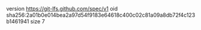 version https://git-lfs.github.com/spec/v1
oid sha256:2a01b0e014bea2a97d54f9183e64618c400c02c81a09a8db72f4c123b1461941
size 7
